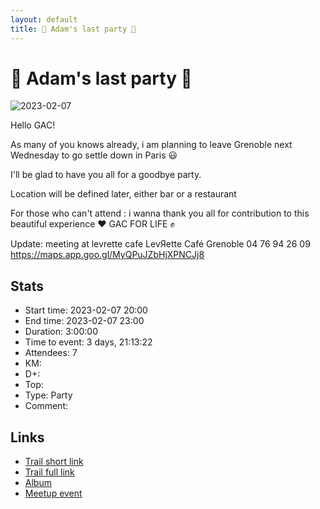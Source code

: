 ```yaml
---
layout: default
title: 🎉 Adam's last party 🎉
---
```


# 🎉 Adam's last party 🎉

![2023-02-07](../img/orig/2023-02-07.jpg)

Hello GAC!

As many of you knows already, i am planning to leave Grenoble next Wednesday to go settle down in Paris 😃

I'll be glad to have you all for a goodbye party.

Location will be defined later, either bar or a restaurant

For those who can't attend : i wanna thank you all for contribution to this beautiful experience ❤️
GAC FOR LIFE ✊

Update: meeting at levrette cafe
LevЯette Café Grenoble
04 76 94 26 09
https://maps.app.goo.gl/MyQPuJZbHjXPNCJj8

## Stats

- Start time: 2023-02-07 20:00
- End time: 2023-02-07 23:00
- Duration: 3:00:00
- Time to event: 3 days, 21:13:22
- Attendees: 7
- KM: 
- D+: 
- Top: 
- Type: Party
- Comment: 

## Links

- [Trail short link]()
- [Trail full link]()
- [Album](https://binnette.github.io/GacImg2023/)
- [Meetup event](https://www.meetup.com/grenoble-adventure-club-english-french/events/291392131/)
